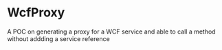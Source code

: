 # WcfProxy
A POC on generating a proxy for a WCF service and able to call a method  without addding a service reference
